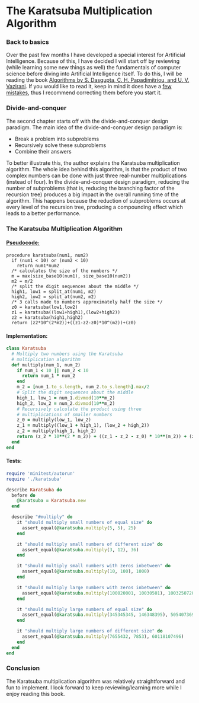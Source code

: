 # The Karatsuba Multiplication Algorithm

### Back to basics
Over the past few months I have developed a special interest for Artificial Intelligence. Because of this, I have decided I will start off by reviewing (while learning some new things as well) the fundamentals of computer science before diving into Artificial Intelligence itself. To do this, I will be reading the book [Algorithms by S. Dasgupta, C. H. Papadimitriou, and U. V. Vazirani](http://beust.com/algorithms.pdf). If you would like to read it, keep in mind it does have a [few mistakes](http://cseweb.ucsd.edu/~dasgupta/book/errata.pdf), thus I recommend correcting them before you start it.

### Divide-and-conquer
The second chapter starts off with the divide-and-conquer design paradigm. The main idea of the divide-and-conquer design paradigm is:

- Break a problem into subproblems
- Recursively solve these subproblems
- Combine their answers

To better illustrate this, the author explains the Karatsuba multiplication algorithm. The whole idea behind this algorithm, is that the product of two complex numbers can be done with just three real-number multiplications (instead of four). In the divide-and-conquer design paradigm, reducing the number of subproblems (that is, reducing the branching factor of the recursion tree) produces a big impact in the overall running time of the algorithm. This happens because the reduction of subproblems occurs at every level of the recursion tree, producing a compounding effect which leads to a better performance.

### The Karatsuba Multiplication Algorithm

#### [Pseudocode:](https://en.wikipedia.org/wiki/Karatsuba_algorithm)

```
procedure karatsuba(num1, num2)
  if (num1 < 10) or (num2 < 10)
    return num1*num2
  /* calculates the size of the numbers */
  m = max(size_base10(num1), size_base10(num2))
  m2 = m/2
  /* split the digit sequences about the middle */
  high1, low1 = split_at(num1, m2)
  high2, low2 = split_at(num2, m2)
  /* 3 calls made to numbers approximately half the size */
  z0 = karatsuba(low1,low2)
  z1 = karatsuba((low1+high1),(low2+high2))
  z2 = karatsuba(high1,high2)
  return (z2*10^(2*m2))+((z1-z2-z0)*10^(m2))+(z0)
```

#### Implementation:

``` ruby
class Karatsuba
  # Multiply two numbers using the Karatsuba
  # multiplication algorithm
  def multiply(num_1, num_2)
    if num_1 < 10 || num_2 < 10
      return num_1 * num_2
    end
    m_2 = [num_1.to_s.length, num_2.to_s.length].max/2
    # Split the digit sequences about the middle
    high_1, low_1 = num_1.divmod(10**m_2)
    high_2, low_2 = num_2.divmod(10**m_2)
    # Recursively calculate the product using three
    # multiplications of smaller numbers
    z_0 = multiply(low_1, low_2)
    z_1 = multiply((low_1 + high_1), (low_2 + high_2))
    z_2 = multiply(high_1, high_2)
    return (z_2 * 10**(2 * m_2)) + ((z_1 - z_2 - z_0) * 10**(m_2)) + (z_0)
  end
end
```

#### Tests:

``` ruby
require 'minitest/autorun'
require './karatsuba'

describe Karatsuba do
  before do
    @karatsuba = Karatsuba.new
  end

  describe "#multiply" do
    it "should multiply small numbers of equal size" do
      assert_equal(@karatsuba.multiply(5, 5), 25)
    end

    it "should multiply small numbers of different size" do
      assert_equal(@karatsuba.multiply(3, 12), 36)
    end

    it "should multiply small numbers with zeros inbetween" do
      assert_equal(@karatsuba.multiply(10, 100), 1000)
    end

    it "should multiply large numbers with zeros inbetween" do
      assert_equal(@karatsuba.multiply(100020001, 10030501), 1003250720050501)
    end

    it "should multiply large numbers of equal size" do
      assert_equal(@karatsuba.multiply(345345345, 146348395), 50540736961471275)
    end

    it "should multiply large numbers of different size" do
      assert_equal(@karatsuba.multiply(7655432, 7853), 60118107496)
    end
  end
end
```

### Conclusion

The Karatsuba multiplication algorithm was relatively straightforward and fun to implement. I look forward to keep reviewing/learning more while I enjoy reading this book.
